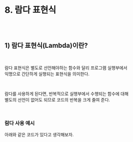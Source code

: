 # 8. 람다 표현식

<br/>
<br/>

## 1) 람다 표현식(Lambda)이란?

<br/>

람다 표현식은 별도로 선언해야하는 함수와 달리 프로그램 실행부에서<br/>
익명으로 간단하게 실행되는 표현식을 의미한다. <br/>

<br/>

람다를 사용하게 된다면, 반복적으로 실행부에서 수행되는 함수에 대해<br/>
별도의 선언이 없어도 되므로 코드의 반복을 크게 줄여 준다. <br/>

<br/>


### 람다 사용 예시

아래와 같은 코드가 있다고 생각해보자. <br/>


